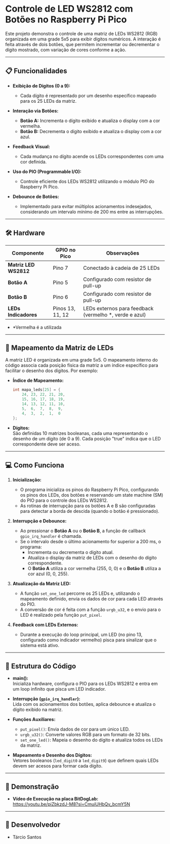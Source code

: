 # Controle de LED WS2812 com Botões no Raspberry Pi Pico

Este projeto demonstra o controle de uma matriz de LEDs WS2812 (RGB) organizada em uma grade 5x5 para exibir dígitos numéricos. A interação é feita através de dois botões, que permitem incrementar ou decrementar o dígito mostrado, com variação de cores conforme a ação.

---

## 📋 Funcionalidades

- **Exibição de Dígitos (0 a 9):**  
  - Cada dígito é representado por um desenho específico mapeado para os 25 LEDs da matriz.
  
- **Interação via Botões:**
  - **Botão A:** Incrementa o dígito exibido e atualiza o display com a cor vermelha.
  - **Botão B:** Decrementa o dígito exibido e atualiza o display com a cor azul.
  
- **Feedback Visual:**  
  - Cada mudança no dígito acende os LEDs correspondentes com uma cor definida.
  
- **Uso do PIO (Programmable I/O):**  
  - Controle eficiente dos LEDs WS2812 utilizando o módulo PIO do Raspberry Pi Pico.

- **Debounce de Botões:**  
  - Implementado para evitar múltiplos acionamentos indesejados, considerando um intervalo mínimo de 200 ms entre as interrupções.

---

## 🛠 Hardware

| Componente             | GPIO no Pico        | Observações                          |
|------------------------|---------------------|--------------------------------------|
| **Matriz LED WS2812**  | Pino 7              | Conectado à cadeia de 25 LEDs        |
| **Botão A**            | Pino 5              | Configurado com resistor de pull-up  |
| **Botão B**            | Pino 6              | Configurado com resistor de pull-up  |
| **LEDs Indicadores**   | Pinos 13, 11, 12    | LEDs externos para feedback (vermelho *, verde e azul)|

* *Vermelha é a utilizada
---

## 🔢 Mapeamento da Matriz de LEDs

A matriz LED é organizada em uma grade 5x5. O mapeamento interno do código associa cada posição física da matriz a um índice específico para facilitar o desenho dos dígitos. Por exemplo:

- **Índice de Mapeamento:**  
  ```c
  int mapa_leds[25] = {
      24, 23, 22, 21, 20,  
      15, 16, 17, 18, 19,  
      14, 13, 12, 11, 10,  
      5,  6,  7,  8,  9,  
      4,  3,  2,  1,  0   
  };
  ```
- **Dígitos:**  
  São definidas 10 matrizes booleanas, cada uma representando o desenho de um dígito (de 0 a 9). Cada posição "true" indica que o LED correspondente deve ser aceso.

---

## 💻 Como Funciona

1. **Inicialização:**
   - O programa inicializa os pinos do Raspberry Pi Pico, configurando os pinos dos LEDs, dos botões e reservando um state machine (SM) do PIO para o controle dos LEDs WS2812.
   - As rotinas de interrupção para os botões A e B são configuradas para detectar a borda de descida (quando o botão é pressionado).

2. **Interrupção e Debounce:**
   - Ao pressionar o **Botão A** ou o **Botão B**, a função de callback `gpio_irq_handler` é chamada.
   - Se o intervalo desde o último acionamento for superior a 200 ms, o programa:
     - Incrementa ou decrementa o dígito atual.
     - Atualiza o display da matriz de LEDs com o desenho do dígito correspondente.
     - O **Botão A** utiliza a cor vermelha (255, 0, 0) e o **Botão B** utiliza a cor azul (0, 0, 255).

3. **Atualização da Matriz LED:**
   - A função `set_one_led` percorre os 25 LEDs e, utilizando o mapeamento definido, envia os dados de cor para cada LED através do PIO.
   - A conversão de cor é feita com a função `urgb_u32`, e o envio para o LED é realizado pela função `put_pixel`.

4. **Feedback com LEDs Externos:**
   - Durante a execução do loop principal, um LED (no pino 13, configurado como indicador vermelho) pisca para sinalizar que o sistema está ativo.

---

## 📂 Estrutura do Código

- **main():**  
  Inicializa hardware, configura o PIO para os LEDs WS2812 e entra em um loop infinito que pisca um LED indicador.

- **Interrupção (`gpio_irq_handler`):**  
  Lida com os acionamentos dos botões, aplica debounce e atualiza o dígito exibido na matriz.

- **Funções Auxiliares:**
  - `put_pixel()`: Envia dados de cor para um único LED.
  - `urgb_u32()`: Converte valores RGB para um formato de 32 bits.
  - `set_one_led()`: Mapeia o desenho do dígito e atualiza todos os LEDs da matriz.

- **Mapeamento e Desenho dos Dígitos:**  
  Vetores booleanos (`led_digit0` a `led_digit9`) que definem quais LEDs devem ser acesos para formar cada dígito.

---

## 🎥 Demonstração
- **Vídeo de Execução na placa BitDogLab:**  
  https://youtu.be/piZbkzdJ-M8?si=CmuiUHbQv_bcmY5N 

---

## 👥 Desenvolvedor

- Tárcio Santos
